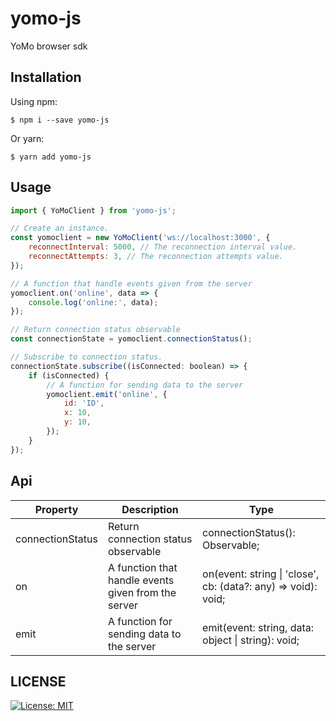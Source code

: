 # yomo-js

YoMo browser sdk

## Installation

Using npm:

```
$ npm i --save yomo-js
```

Or yarn:

```
$ yarn add yomo-js
```

## Usage

```js
import { YoMoClient } from 'yomo-js';

// Create an instance.
const yomoclient = new YoMoClient('ws://localhost:3000', {
    reconnectInterval: 5000, // The reconnection interval value.
    reconnectAttempts: 3, // The reconnection attempts value.
});

// A function that handle events given from the server
yomoclient.on('online', data => {
    console.log('online:', data);
});

// Return connection status observable
const connectionState = yomoclient.connectionStatus();

// Subscribe to connection status.
connectionState.subscribe((isConnected: boolean) => {
    if (isConnected) {
        // A function for sending data to the server
        yomoclient.emit('online', {
            id: 'ID',
            x: 10,
            y: 10,
        });
    }
});
```

## Api

| Property         | Description                                         | Type                                                              |
| ---------------- | --------------------------------------------------- | ----------------------------------------------------------------- |
| connectionStatus | Return connection status observable                 | connectionStatus(): Observable<boolean>;                          |
| on               | A function that handle events given from the server | on(event: string &#124; 'close', cb: (data?: any) => void): void; |
| emit             | A function for sending data to the server           | emit(event: string, data: object &#124; string): void;            |

## LICENSE

<a href="/LICENSE" target="_blank">
    <img alt="License: MIT" src="https://img.shields.io/badge/License-MIT-blue.svg" />
</a>
